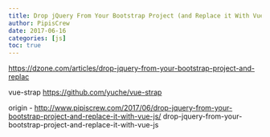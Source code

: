 ```yaml
---
title: Drop jQuery From Your Bootstrap Project (and Replace it With Vue.js)
author: PipisCrew
date: 2017-06-16
categories: [js]
toc: true
---
```


https://dzone.com/articles/drop-jquery-from-your-bootstrap-project-and-replac

vue-strap
https://github.com/yuche/vue-strap

origin - http://www.pipiscrew.com/2017/06/drop-jquery-from-your-bootstrap-project-and-replace-it-with-vue-js/ drop-jquery-from-your-bootstrap-project-and-replace-it-with-vue-js